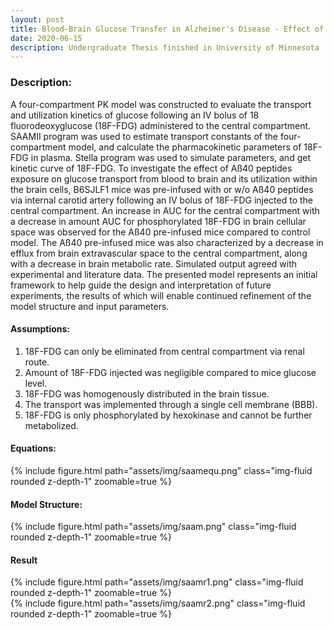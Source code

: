 ```yaml
---
layout: post
title: Blood-Brain Glucose Transfer in Alzheimer's Disease - Effect of Aß40 Exposure
date: 2020-06-15
description: Undergraduate Thesis finished in University of Minnesota
---
```

### Description:

A four-compartment PK model was constructed to evaluate the transport and utilization kinetics of glucose following an IV bolus of 18 fluorodeoxyglucose (18F-FDG) administered to the central compartment. SAAMII program was used to estimate transport constants of the four-compartment model, and calculate the pharmacokinetic parameters of 18F-FDG in plasma. Stella program was used to simulate parameters, and get kinetic curve of 18F-FDG. To investigate the effect of Aß40 peptides exposure on glucose transport from blood to brain and its utilization within the brain cells, B6SJLF1 mice was pre-infused with or w/o Aß40 peptides via internal carotid artery following an IV bolus of 18F-FDG injected to the central compartment. An increase in AUC for the central compartment with a decrease in amount AUC for phosphorylated 18F-FDG in brain cellular space was observed for the Aß40 pre-infused mice compared to control model. The Aß40 pre-infused mice was also characterized by a decrease in efflux from brain extravascular space to the central compartment, along with a decrease in brain metabolic rate. Simulated output agreed with experimental and literature data. The presented model represents an initial framework to help guide the design and interpretation of future experiments, the results of which will enable continued refinement of the model structure and input parameters.

#### Assumptions:

1. 18F-FDG can only be eliminated from central compartment via renal route.
2. Amount of 18F-FDG injected was negligible compared to mice glucose level.
3. 18F-FDG was homogenously distributed in the brain tissue.
4. The transport was implemented through a single cell membrane (BBB).
5. 18F-FDG is only phosphorylated by hexokinase and cannot be further metabolized.

#### Equations:
<div class="row mt-3">
    <div class="col-sm mt-3 mt-md-0">
        {% include figure.html path="assets/img/saamequ.png" class="img-fluid rounded z-depth-1" zoomable=true %}
    </div>
</div>

#### Model Structure:

<div class="row mt-3">
    <div class="col-sm mt-3 mt-md-0">
        {% include figure.html path="assets/img/saam.png" class="img-fluid rounded z-depth-1" zoomable=true %}
    </div>
</div>


#### Result

<div class="row mt-3">
    <div class="col-sm mt-3 mt-md-0">
        {% include figure.html path="assets/img/saamr1.png" class="img-fluid rounded z-depth-1" zoomable=true %}
    </div>
</div>

<div class="row mt-3">
    <div class="col-sm mt-3 mt-md-0">
        {% include figure.html path="assets/img/saamr2.png" class="img-fluid rounded z-depth-1" zoomable=true %}
    </div>
</div>

